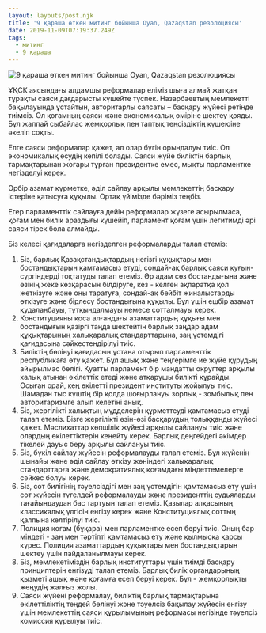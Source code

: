 ```yaml
---
layout: layouts/post.njk
title: '9 қараша өткен митинг бойынша Oyan, Qazaqstan резолюциясы'
date: 2019-11-09T07:19:37.249Z
tags:
  - митинг
  - 9 қараша
---
```

![9 қараша өткен митинг бойынша Oyan, Qazaqstan резолюциясы](/images/fb_event911.png)

ҰҚСК аясындағы алдамшы реформалар еліміз шыға алмай жатқан тұрақты саяси дағдарысты күшейте түспек. Назарбаевтың мемлекетті бақылауында ұстайтын, авторитарлы саясаты – басқару жүйесі ретінде тиімсіз. Ол қоғамның саяси және экономикалық өміріне  шектеу қояды. Бұл жаппай сыбайлас жемқорлық пен таптық теңсіздіктің күшеюіне әкеліп соқты.

Елге саяси реформалар қажет, ал олар бүгін орындалуы тиіс. Ол экономикалық өсудің кепілі болады. Саяси жүйе биліктің барлық тармақтарынан жоғары тұрған президентке емес, мықты парламентке негізделуі керек.

Әрбір азамат құрметке, әділ сайлау арқылы мемлекеттің басқару істеріне қатысуға құқылы.  Ортақ үйімізде бәріміз теңбіз.

Егер парламенттік сайлауға дейін реформалар жүзеге асырылмаса, қоғам мен билік араздығы күшейіп, парламент қоғам үшін легитимді әрі саяси тірек бола алмайды.

Біз келесі қағидаларға негізделген реформаларды талап етеміз:

1. Біз, барлық Қазақстандықтардың негізгі құқықтары мен бостандықтарын қамтамасыз етуді, сондай-ақ барлық саяси қуғын-сүргіндерді тоқтатуды талап етеміз. Әр адам сөз бостандығына және өзінің жеке көзқарасын білдіруге, кез - келген ақпаратқа қол жеткізуге және оны таратуға, сондай-ақ бейбіт жиналыстарды өткізуге және бірлесу бостандығына құқылы. Бұл үшін ешбір азамат қудаланбауы, тұтқындалмауы немесе сотталмауы керек.
2. Конституцияны қоса алғандағы азаматтардың құқығы мен бостандығын қазіргі таңда шектейтін барлық заңдар адам құқықтарының халықаралық стандарттарына, заң үстемдігі қағидасына сәйкестендірілуі тиіс.
3. Биліктің бөлінуі қағидасын ұстана отырып парламенттік республикаға өту қажет. Бұл ашық және теңгерімге ие жүйе құрудың айырылмас бөлігі. Қуатты парламент бір мандатты округтер арқылы халық атынан өкілеттік етеді және атқарушы билікті құрайды. Осыған орай, кең өкілетті президент институты жойылуы тиіс. Шамадан тыс күштің бір қолда шоғырлануы зорлық - зомбылық пен авторитаризмге алып келетіні анық.
4. Біз, жергілікті халықтың мүдделерін құрметтеуді қамтамасыз етуді талап етеміз. Бізге жергілікті өзін-өзі басқарудың толыққанды жүйесі қажет. Мәслихаттар көпшілік жүйесі арқылы сайлануы тиіс және олардың өкілеттіктерін кеңейту керек. Барлық деңгейдегі әкімдер тікелей дауыс беру арқылы сайлануы тиіс.
5. Біз, бүкіл сайлау жүйесін реформалауды талап етеміз. Бұл жүйенің шынайы және әділ сайлау өткізу жөніндегі халықаралық стандарттарға және демократиялық қоғамдағы міндеттемелерге сәйкес болуы керек.
6. Біз, сот билігінің тәуелсіздігі мен заң үстемдігін қамтамасыз ету үшін сот жүйесін түгелдей реформалауды және президенттің судьяларды тағайындаудан бас тартуын талап етеміз. Қазылар алқасының классикалық үлгісін енгізу керек және Конституциялық соттың қалпына келтірілуі тиіс.
7. Полиция қоғам (бұқара) мен парламентке есеп беруі тиіс. Оның бар міндеті - заң мен тәртіпті қамтамасыз ету және қылмысқа қарсы күрес. Полиция азаматтардың құқықтары мен бостандықтарын шектеу үшін пайдаланылмауы керек.
8. Біз, мемлекетіміздің барлық институттары үшін тиімді басқару принциптерін енгізуді талап етеміз. Барлық билік органдарының қызметі ашық және қоғамға есеп беруі керек. Бұл - жемқорлықты жеңудің жалғыз жолы.
9. Саяси жүйені реформалау, биліктің барлық тармақтарына өкілеттіліктің теңдей бөлінуі және тәуелсіз бақылау жүйесін енгізу үшін мемлекеттің саяси құрылымының реформасы негізінде тәуелсіз комиссия құрылуы тиіс.
